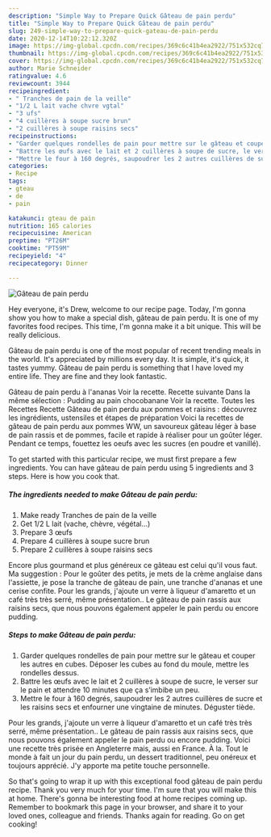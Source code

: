 ```yaml
---
description: "Simple Way to Prepare Quick Gâteau de pain perdu"
title: "Simple Way to Prepare Quick Gâteau de pain perdu"
slug: 249-simple-way-to-prepare-quick-gateau-de-pain-perdu
date: 2020-12-14T10:22:12.320Z
image: https://img-global.cpcdn.com/recipes/369c6c41b4ea2922/751x532cq70/gateau-de-pain-perdu-photo-principale-de-la-recette.jpg
thumbnail: https://img-global.cpcdn.com/recipes/369c6c41b4ea2922/751x532cq70/gateau-de-pain-perdu-photo-principale-de-la-recette.jpg
cover: https://img-global.cpcdn.com/recipes/369c6c41b4ea2922/751x532cq70/gateau-de-pain-perdu-photo-principale-de-la-recette.jpg
author: Marie Schneider
ratingvalue: 4.6
reviewcount: 3944
recipeingredient:
- " Tranches de pain de la veille"
- "1/2 L lait vache chvre vgtal"
- "3 ufs"
- "4 cuillères à soupe sucre brun"
- "2 cuillères à soupe raisins secs"
recipeinstructions:
- "Garder quelques rondelles de pain pour mettre sur le gâteau et couper les autres en cubes. Déposer les cubes au fond du moule, mettre les rondelles dessus."
- "Battre les œufs avec le lait et 2 cuillères à soupe de sucre, le verser sur le pain et attendre 10 minutes que ça s’imbibe un peu."
- "Mettre le four à 160 degrés, saupoudrer les 2 autres cuillères de sucre et les raisins secs et enfourner une vingtaine de minutes. Déguster tiède."
categories:
- Recipe
tags:
- gteau
- de
- pain

katakunci: gteau de pain 
nutrition: 165 calories
recipecuisine: American
preptime: "PT26M"
cooktime: "PT59M"
recipeyield: "4"
recipecategory: Dinner

---
```



![Gâteau de pain perdu](https://img-global.cpcdn.com/recipes/369c6c41b4ea2922/751x532cq70/gateau-de-pain-perdu-photo-principale-de-la-recette.jpg)

Hey everyone, it's Drew, welcome to our recipe page. Today, I'm gonna show you how to make a special dish, gâteau de pain perdu. It is one of my favorites food recipes. This time, I'm gonna make it a bit unique. This will be really delicious.

Gâteau de pain perdu is one of the most popular of recent trending meals in the world. It's appreciated by millions every day. It is simple, it's quick, it tastes yummy. Gâteau de pain perdu is something that I have loved my entire life. They are fine and they look fantastic.

Gâteau de pain perdu à l&#39;ananas Voir la recette. Recette suivante Dans la même sélection : Pudding au pain chocobanane Voir la recette. Toutes les Recettes Recette Gâteau de pain perdu aux pommes et raisins : découvrez les ingrédients, ustensiles et étapes de préparation Voici la recettes de gâteau de pain perdu aux pommes WW, un savoureux gâteau léger à base de pain rassis et de pommes, facile et rapide à réaliser pour un goûter léger. Pendant ce temps, fouettez les oeufs avec les sucres (en poudre et vanillé).


To get started with this particular recipe, we must first prepare a few ingredients. You can have gâteau de pain perdu using 5 ingredients and 3 steps. Here is how you cook that.

<!--inarticleads1-->

##### The ingredients needed to make Gâteau de pain perdu:

1. Make ready  Tranches de pain de la veille
1. Get 1/2 L lait (vache, chèvre, végétal...)
1. Prepare 3 œufs
1. Prepare 4 cuillères à soupe sucre brun
1. Prepare 2 cuillères à soupe raisins secs


Encore plus gourmand et plus généreux ce gâteau est celui qu&#39;il vous faut. Ma suggestion : Pour le goûter des petits, je mets de la crème anglaise dans l&#39;assiette, je pose la tranche de gâteau de pain, une tranche d&#39;ananas et une cerise confite. Pour les grands, j&#39;ajoute un verre à liqueur d&#39;amaretto et un café très très serré, même présentation.. Le gâteau de pain rassis aux raisins secs, que nous pouvons également appeler le pain perdu ou encore pudding. 

<!--inarticleads2-->

##### Steps to make Gâteau de pain perdu:

1. Garder quelques rondelles de pain pour mettre sur le gâteau et couper les autres en cubes. Déposer les cubes au fond du moule, mettre les rondelles dessus.
1. Battre les œufs avec le lait et 2 cuillères à soupe de sucre, le verser sur le pain et attendre 10 minutes que ça s’imbibe un peu.
1. Mettre le four à 160 degrés, saupoudrer les 2 autres cuillères de sucre et les raisins secs et enfourner une vingtaine de minutes. Déguster tiède.


Pour les grands, j&#39;ajoute un verre à liqueur d&#39;amaretto et un café très très serré, même présentation.. Le gâteau de pain rassis aux raisins secs, que nous pouvons également appeler le pain perdu ou encore pudding. Voici une recette très prisée en Angleterre mais, aussi en France. À la. Tout le monde à fait un jour du pain perdu, un dessert traditionnel, peu onéreux et toujours apprécié. J&#39;y apporte ma petite touche personnelle. 

So that's going to wrap it up with this exceptional food gâteau de pain perdu recipe. Thank you very much for your time. I'm sure that you will make this at home. There's gonna be interesting food at home recipes coming up. Remember to bookmark this page in your browser, and share it to your loved ones, colleague and friends. Thanks again for reading. Go on get cooking!
